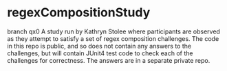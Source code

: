 # regexCompositionStudy
branch qx0 A study run by Kathryn Stolee where participants are observed as they attempt to satisfy a set of regex composition challenges.  The code in this repo is public, and so does not contain any answers to the challenges, but will contain JUnit4 test code to check each of the challenges for correctness.  The answers are in a separate private repo.
